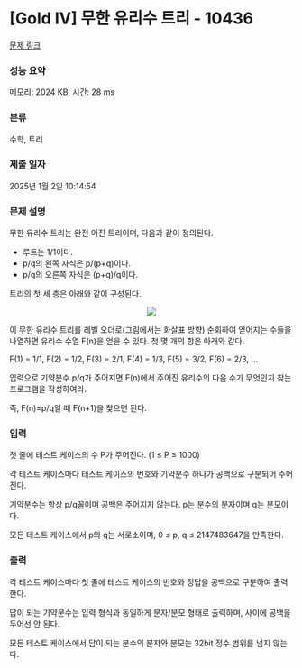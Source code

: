 # [Gold IV] 무한 유리수 트리 - 10436 

[문제 링크](https://www.acmicpc.net/problem/10436) 

### 성능 요약

메모리: 2024 KB, 시간: 28 ms

### 분류

수학, 트리

### 제출 일자

2025년 1월 2일 10:14:54

### 문제 설명

<p>무한 유리수 트리는 완전 이진 트리이며, 다음과 같이 정의된다.</p>

<ul>
	<li>루트는 1/1이다.</li>
	<li>p/q의 왼쪽 자식은 p/(p+q)이다.</li>
	<li>p/q의 오른쪽 자식은 (p+q)/q이다.</li>
</ul>

<p>트리의 첫 세 층은 아래와 같이 구성된다.</p>

<p style="text-align: center;"><img src="https://www.acmicpc.net/userupload/portableangel/201504/64a62f517eeb70b1830d8a12b59e044a.png" style="font-family:arial,helvetica,verdana,tahoma,sans-serif; line-height:1.6em"></p>

<p>이 무한 유리수 트리를 레벨 오더로(그림에서는 화살표 방향) 순회하여 얻어지는 수들을 나열하면 유리수 수열 F(n)을 얻을 수 있다. 첫 몇 개의 항은 아래와 같다.</p>

<p>F(1) = 1/1, F(2) = 1/2, F(3) = 2/1, F(4) = 1/3, F(5) = 3/2, F(6) = 2/3, …</p>

<p>입력으로 기약분수 p/q가 주어지면 F(n)에서 주어진 유리수의 다음 수가 무엇인지 찾는 프로그램을 작성하여라.</p>

<p>즉, F(n)=p/q일 때 F(n+1)을 찾으면 된다.</p>

### 입력 

 <p>첫 줄에 테스트 케이스의 수 P가 주어진다. (1 ≤ P ≤ 1000)</p>

<p>각 테스트 케이스마다 테스트 케이스의 번호와 기약분수 하나가 공백으로 구분되어 주어진다.</p>

<p>기약분수는 항상 p/q꼴이며 공백은 주어지지 않는다. p는 분수의 분자이며 q는 분모이다.</p>

<p>모든 테스트 케이스에서 p와 q는 서로소이며, 0 ≤ p, q ≤ 2147483647을 만족한다.</p>

### 출력 

 <p>각 테스트 케이스마다 첫 줄에 테스트 케이스의 번호와 정답을 공백으로 구분하여 출력한다.</p>

<p>답이 되는 기약분수는 입력 형식과 동일하게 분자/분모 형태로 출력하며, 사이에 공백을 두어선 안 된다.</p>

<p>모든 테스트 케이스에서 답이 되는 분수의 분자와 분모는 32bit 정수 범위를 넘지 않는다.</p>

